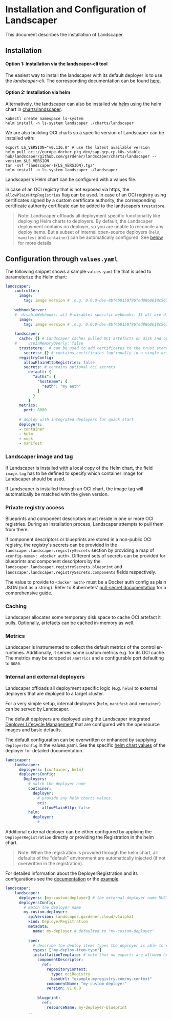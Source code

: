 # Installation and Configuration of Landscaper

This document describes the installation of Landscaper.

## Installation

#### Option 1: Installation via the landscaper-cli tool
The easiest way to install the landscaper with its default deployer is to use the _landscaper-cli_. The corresponding 
documentation can be found 
[here](https://github.com/gardener/landscapercli/blob/master/docs/commands/quickstart/install.md).

#### Option 2: Installation via helm
Alternatively, the landscaper can also be installed via [helm](https://helm.sh/) using the helm chart in 
[charts/landscaper](../../charts/landscaper).

```
kubectl create namespace ls-system
helm install -n ls-system landscaper ./charts/landscaper
```

We are also building OCI charts so a specific version of Landscaper can be installed with:

```
export LS_VERSION="v0.136.0" # use the latest available version
helm pull oci://europe-docker.pkg.dev/sap-gcp-cp-k8s-stable-hub/landscaper/github.com/gardener/landscaper/charts/landscaper --version $LS_VERSION
tar -xvf "landscaper-${LS_VERSION}.tgz"
helm install -n ls-system landscaper ./landscaper
```

Landscaper's Helm chart can be configured with a values file.

In case of an OCI registry that is not exposed via https, the `allowPlainHttpRegistries` flag can be used. In case
of an OCI registry using certificates signed by a custom certificate authority, the corresponding certificate authority 
certificate can be added to the landscapers `truststore`. 

> Note: Landscaper offloads all deployment specific functionality like deploying Helm charts to deployers.
> By default, the Landscaper deployment contains no deployer, so you are unable to reconcile any deploy items. 
> But a subset of internal open-source deployers (`helm`, `manifest` and `container`) can be automatically configured. 
> See [below](#internal-and-external-deployers) for more details.

## Configuration through `values.yaml`

The following snippet shows a sample `values.yaml` file that is used to parameterize the Helm chart:

```yaml
landscaper:
    controller:
      image:
        tag: image version # .e.g. 0.0.0-dev-8bf4b8150f96fed8868618c56787b81fa4e095e6
    
    webhookServer:
    #  disableWebhooks: all # disables specific webhooks. If all are disabled the webhook server is not deployed
      image:
        tag: image version # .e.g. 0.0.0-dev-8bf4b8150f96fed8868618c56787b81fa4e095e6
    
    landscaper:
      cache: {} # Landscaper caches pulled OCI artefacts on disk and optionally in-memory
    #     useInMemoryOverly: false
      truststore:  # can be used to add certificates to the trust store of the landscaper
        secrets: {} # contains certificates (optionally in a single or multiple secrets)
      registryConfig:
        allowPlainHttpRegistries: false
        secrets: # contains optional oci secrets
          default: {
            "auths": {
              "hostname": {
                "auth": "my auth"
              }
            }
          }
      metrics:
        port: 8080  
      
      # deploy with integrated deployers for quick start
      deployers: 
      - container
      - helm
      - mock
      - manifest 
```

### Landscaper image and tag

If Landscaper is installed with a local copy of the Helm chart, the field `image.tag` has to be defined to specify which 
container image for Landscaper should be used.

If Landscaper is installed through an OCI chart, the image tag will automatically be matched with the given version.

### Private registry access

Blueprints and component descriptors must reside in one or more OCI registries. During an installation process, 
Landscaper attempts to pull them from there. 

If component descriptors or blueprints are stored in a non-public OCI registry, the registry's secrets can be provided 
in the `landscaper.landscaper.registrySecrets` section by providing a map of `<config-name>: <docker auth>`. Different 
sets of secrets can be provided for blueprints and component descriptors by the 
`landscaper.landscaper.registrySecrets.blueprint` and `landscaper.landscaper.registrySecrets.components` fields respectively.

The value to provide to `<docker auth>` must be a Docker auth config as plain JSON (not as a string). Refer to Kubernetes' 
[pull-secret documentation](https://kubernetes.io/docs/tasks/configure-pod-container/pull-image-private-registry/#log-in-to-docker) 
for a comprehensive guide.

### Caching
Landscaper allocates some temporary disk space to cache OCI artefact it pulls. Optionally, artefacts can be cached 
in-memory as well.

### Metrics
Landscaper is instrumented to collect the default metrics of the controller-runtimes. Additionally, it serves some 
custom metrics e.g. for its OCI cache. The metrics may be scraped at `/metrics` and a configurable port defaulting to `8080`.

### Internal and external deployers

Landscaper offloads all deployment specific logic (e.g. `helm`) to external deployers that are deployed to a target cluster.

For a very simple setup, internal deployers (`helm`, `manifest` and `container`) can be served by Landscaper.

The default deployers are deployed using the Landscaper integrated 
[Deployer Lifecycle Management](../technical/deployer_lifecycle_management.md) that are configured with the opensource 
images and basic defaults.

The default configuration can be overwritten or enhanced by supplying `deployerConfig` in the values.yaml.
See the specific [helm chart values](../../charts) of the deployer for detailed documentation.
```yaml
landscaper:
    landscaper:
      deployers: [container, helm]
      deployersConfig:
        Deployers:
          # match the deployer name
          container:
            deployer:
              # provide any helm charts values.
              oci:
                allowPlainHttp: false
          helm:
            deployer:
              # ...
```

Additional external deployer can be either configured by applying the `DeployerRegistration` directly or providing the Registration in the helm chart.

> Note: When the registration is provided through the helm chart, all defaults of the "default" environment are automatically injected (if not overwritten in the registration).

For detailed information about the DeployerRegistration and its configurations see the [documentation](../technical/deployer_lifecycle_management.md) or the [example](../../examples/80-Example-DeployerRegistration.yaml).

```yaml
landscaper:
    landscaper:
      deployers: [my-custom-deployer] # the external deployer name MUST be set.
      deployersConfig:
        # match the deployer name
        my-custom-deployer: 
          apiVersion: landscaper.gardener.cloud/v1alpha1
          kind: DeployerRegistration
          metadata:
            name: my-deployer # defaulted to "my-custom-deployer"
            
          spec:
            # describe the deploy items types the deployer is able to reconcile
            types: ["my-deploy-item-type"]
            installationTemplate: # note that no exports are allowed here.
              componentDescriptor:
                ref:
                  repositoryContext:
                    type: ociRegistry
                    baseUrl: "example.myregistry.com/my-context"
                  componentName: "my-custom-deployer"
                  version: v1.0.0
    
              blueprint:
                ref:
                  resourceName: my-deployer-blueprint
          ...
```

